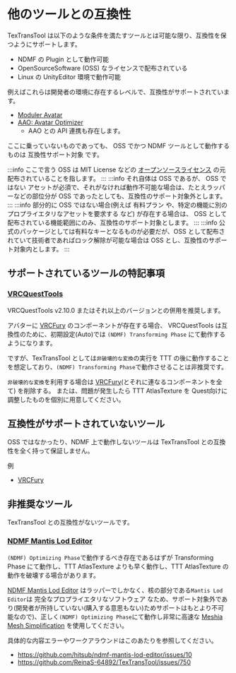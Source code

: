 # 他のツールとの互換性

TexTransTool は以下のような条件を満たすツールとは可能な限り、互換性を保つようにサポートします。

- NDMF の Plugin として動作可能
- OpenSourceSoftware (OSS) なライセンスで配布されている
- Linux の UnityEditor 環境で動作可能

例えばこれらは開発者の環境に存在するレベルで、互換性がサポートされています。

- [Moduler Avatar](https://modular-avatar.nadena.dev/)
- [AAO: Avatar Optimizer](https://vpm.anatawa12.com/avatar-optimizer)
  - AAO との API 連携も存在します。

ここに乗っていないものであっても、 OSS でかつ NDMF ツールとして動作するものは 互換性サポート対象 です。

:::info
ここで言う OSS は MIT License などの [オープンソースライセンス](https://ja.wikipedia.org/wiki/%E3%82%AA%E3%83%BC%E3%83%97%E3%83%B3%E3%82%BD%E3%83%BC%E3%82%B9%E3%83%A9%E3%82%A4%E3%82%BB%E3%83%B3%E3%82%B9) の元配布されていることを指します。
:::
:::info
それ自体は OSS であるが、 OSS ではない アセットが必須で、それがなければ動作不可能な場合は、たとえラッパーなどの部位分が OSS であったとしても、互換性のサポート対象外とします。
:::
:::info
部分的に OSS ではない場合(例えば 有料プラン や、特定の機能に別のプロプライエタリなアセットを要求する など) が存在する場合は、 OSS として配布されている機能範囲にのみ、互換性のサポート対象とします。
:::
:::info
公式のパッケージとしては有料なキーとなるものが必要だが、OSS として配布されていて技術者であればロック解除が可能な場合は OSS とし、互換性のサポート対象内とします。
:::

## サポートされているツールの特記事項

### [VRCQuestTools](https://kurotu.github.io/VRCQuestTools/)

VRCQuestTools v2.10.0 またはそれ以上のバージョンとの併用を推奨します。

アバターに [VRCFury](https://vrcfury.com/) のコンポーネントが存在する場合、 VRCQuestTools は互換性のために、初期設定(Auto)では `(NDMF) Transforming Phase` にて動作するようになります。

ですが、TexTransTool としては`非破壊的な変換`の実行を TTT の後に動作することを想定しており、`(NDMF) Transforming Phase`で動作させることは非推奨です。

`非破壊的な変換`を利用する場合は [VRCFury](https://vrcfury.com/)(とそれに連なるコンポーネントを全て) を削除する。
または、問題が発生したら TTT AtlasTexture を Quest向けに調整したものを個別に用意してください。

## 互換性がサポートされていないツール

OSS ではなかったり、NDMF 上で動作しないツールは TexTransTool との互換性を全く持って保証しません。

例

- [VRCFury](https://vrcfury.com/)

## 非推奨なツール

TexTransTool との互換性がないツールです。

### [NDMF Mantis Lod Editor](https://hitsub.booth.pm/items/5409262)

`(NDMF) Optimizing Phase`で動作するべき存在であるはずが Transforming Phase にて動作し、TTT AtlasTexture よりも早く動作し、TTT AtlasTexture の動作を破壊する場合があります。

[NDMF Mantis Lod Editor](https://hitsub.booth.pm/items/5409262) はラッパーでしかなく、核の部分である`Mantis Lod Editor`は 完全なプロプライエタリなソフトウェア なため、サポート対象外であり(開発者が所持していない(購入する意思もない)ためサポートはもとより不可能なので)、正しく`(NDMF) Optimizing Phase`にて動作し非常に高速な [Meshia Mesh Simplification](https://ramtype0.booth.pm/items/6944218) を使用してください。

具体的な内容エラーやワークアラウンドはこのあたりを参照してください。

- https://github.com/hitsub/ndmf-mantis-lod-editor/issues/10
- https://github.com/ReinaS-64892/TexTransTool/issues/750
